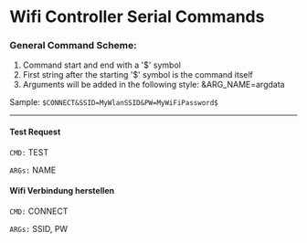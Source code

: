 # Wifi Controller Serial Commands

### General Command Scheme:

1. Command start and end with a '$' symbol
2. First string after the starting '$' symbol is the command itself
3. Arguments will be added in the following style: &ARG_NAME=argdata

Sample:
`$CONNECT&SSID=MyWlanSSID&PW=MyWiFiPassword$`

---

#### Test Request

`CMD:` TEST

`ARGs:` NAME

#### Wifi Verbindung herstellen

`CMD:` CONNECT

`ARGs:` SSID, PW
